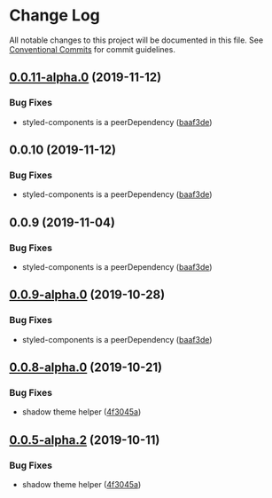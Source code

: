# Change Log

All notable changes to this project will be documented in this file.
See [Conventional Commits](https://conventionalcommits.org) for commit guidelines.

## [0.0.11-alpha.0](https://github.com/tinacms/tinacms/compare/@tinacms/styles@0.0.8-alpha.0...@tinacms/styles@0.0.11-alpha.0) (2019-11-12)

### Bug Fixes

- styled-components is a peerDependency ([baaf3de](https://github.com/tinacms/tinacms/commit/baaf3de))

## 0.0.10 (2019-11-12)

### Bug Fixes

- styled-components is a peerDependency ([baaf3de](https://github.com/tinacms/tinacms/commit/baaf3de))

## 0.0.9 (2019-11-04)

### Bug Fixes

- styled-components is a peerDependency ([baaf3de](https://github.com/tinacms/tinacms/commit/baaf3de))

## [0.0.9-alpha.0](https://github.com/tinacms/tinacms/compare/@tinacms/styles@0.0.8-alpha.0...@tinacms/styles@0.0.9-alpha.0) (2019-10-28)

### Bug Fixes

- styled-components is a peerDependency ([baaf3de](https://github.com/tinacms/tinacms/commit/baaf3de))

## [0.0.8-alpha.0](https://github.com/tinacms/tinacms/compare/@tinacms/styles@0.0.2...@tinacms/styles@0.0.8-alpha.0) (2019-10-21)

### Bug Fixes

- shadow theme helper ([4f3045a](https://github.com/tinacms/tinacms/commit/4f3045a))

## [0.0.5-alpha.2](https://github.com/tinacms/tinacms/compare/@tinacms/styles@0.0.5-alpha.1...@tinacms/styles@0.0.5-alpha.2) (2019-10-11)

### Bug Fixes

- shadow theme helper ([4f3045a](https://github.com/tinacms/tinacms/commit/4f3045a))
